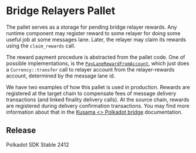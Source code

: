 # Bridge Relayers Pallet

The pallet serves as a storage for pending bridge relayer rewards. Any runtime component may register reward
to some relayer for doing some useful job at some messages lane. Later, the relayer may claim its rewards
using the `claim_rewards` call.

The reward payment procedure is abstracted from the pallet code. One of possible implementations, is the
[`PayLaneRewardFromAccount`](../../primitives/relayers/src/lib.rs), which just does a `Currency::transfer`
call to relayer account from the relayer-rewards account, determined by the message lane id.

We have two examples of how this pallet is used in production. Rewards are registered at the target chain to
compensate fees of message delivery transactions (and linked finality delivery calls). At the source chain, rewards
are registered during delivery confirmation transactions. You may find more information about that in the
[Kusama <> Polkadot bridge](../../docs/polkadot-kusama-bridge-overview.md) documentation.


## Release

Polkadot SDK Stable 2412
